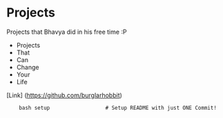 # Projects
Projects that Bhavya did in his free time :P

+   Projects
+   That
+   Can
+   Change
+   Your 
+   Life

[Link] (https://github.com/burglarhobbit)

```shell
	bash setup                	# Setup README with just ONE Commit!
```
